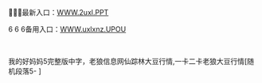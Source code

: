 <p>
	🎤🎤🎤最新入口：<a href="http://www.baidu.com/link?url=6MA2SWnO3Raqke39an_0PUxosM6ZrUGzi1BN9tNnlPW&wd">WWW.2uxl.PPT</a> 
	<p>
		6
6
6备用入口：<a href="http://www.baidu.com/link?url=6MA2SWnO3Raqke39an_0PUxosM6ZrUGzi1BN9tNnlPW&wd">WWW.uxlxnz.UPOU</a> 
	</p>
	<p>
		<br />
	</p>
	<p>
		我的好妈妈5完整版中字，老狼信息网仙踪林大豆行情,一卡二卡老狼大豆行情[随机段落5-
]
	</p>
